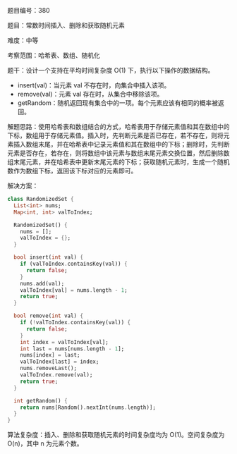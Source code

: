 题目编号：380

题目：常数时间插入、删除和获取随机元素

难度：中等

考察范围：哈希表、数组、随机化

题干：设计一个支持在平均时间复杂度 O(1) 下，执行以下操作的数据结构。

- insert(val)：当元素 val 不存在时，向集合中插入该项。
- remove(val)：元素 val 存在时，从集合中移除该项。
- getRandom：随机返回现有集合中的一项。每个元素应该有相同的概率被返回。

解题思路：使用哈希表和数组结合的方式，哈希表用于存储元素值和其在数组中的下标，数组用于存储元素值。插入时，先判断元素是否已存在，若不存在，则将元素插入数组末尾，并在哈希表中记录元素值和其在数组中的下标；删除时，先判断元素是否存在，若存在，则将数组中该元素与数组末尾元素交换位置，然后删除数组末尾元素，并在哈希表中更新末尾元素的下标；获取随机元素时，生成一个随机数作为数组下标，返回该下标对应的元素即可。

解决方案：

```dart
class RandomizedSet {
  List<int> nums;
  Map<int, int> valToIndex;

  RandomizedSet() {
    nums = [];
    valToIndex = {};
  }

  bool insert(int val) {
    if (valToIndex.containsKey(val)) {
      return false;
    }
    nums.add(val);
    valToIndex[val] = nums.length - 1;
    return true;
  }

  bool remove(int val) {
    if (!valToIndex.containsKey(val)) {
      return false;
    }
    int index = valToIndex[val];
    int last = nums[nums.length - 1];
    nums[index] = last;
    valToIndex[last] = index;
    nums.removeLast();
    valToIndex.remove(val);
    return true;
  }

  int getRandom() {
    return nums[Random().nextInt(nums.length)];
  }
}
```

算法复杂度：插入、删除和获取随机元素的时间复杂度均为 O(1)。空间复杂度为 O(n)，其中 n 为元素个数。